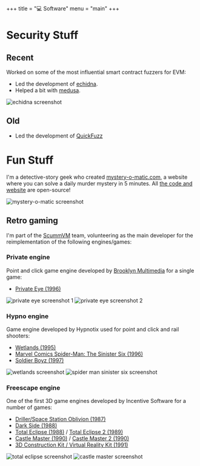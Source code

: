 +++
title = "💻 Software"
menu = "main"
+++

# Security Stuff

## Recent

Worked on some of the most influential smart contract fuzzers for EVM:

* Led the development of [echidna](https://github.com/crytic/echidna).
* Helped a bit with [medusa](https://github.com/crytic/medusa).

![echidna screenshot](https://i.imgur.com/saFWti4.png "350px")

## Old

* Led the development of [QuickFuzz](https://github.com/CIFASIS/QuickFuzz)

# Fun Stuff

I'm a detective-story geek who created [mystery-o-matic.com](https://mystery-o-matic.com), a website where you can solve a daily murder mystery in 5 minutes. All [the code and website](https://github.com/mystery-o-matic/mystery-o-matic.github.io/) are open-source!

![mystery-o-matic screenshot](https://i.imgur.com/dMmUoeg.png "350px")

## Retro gaming

I'm part of the [ScummVM](https://www.scummvm.org/) team, volunteering as the main developer for the reimplementation of the following engines/games:

### Private engine
Point and click game engine developed by [Brooklyn Multimedia](https://www.mobygames.com/company/2861/brooklyn-multimedia/) for a single game:
* [Private Eye (1996)](https://www.mobygames.com/game/7117/private-eye/)

![private eye screenshot 1](https://www.scummvm.org/data/screenshots/private/private-eye/private-eye_win_en_1_1_full.png "350px") ![private eye screenshot 2](https://www.scummvm.org/data/screenshots/private/private-eye/private-eye_win_en_1_4_full.png "350px")

### Hypno engine
Game engine developed by Hypnotix used for point and click and rail shooters:
* [Wetlands (1995)](https://www.mobygames.com/game/862/wetlands/)
* [Marvel Comics Spider-Man: The Sinister Six (1996)](https://www.mobygames.com/game/34907/marvel-comics-spider-man-the-sinister-six/)
* [Soldier Boyz (1997)](https://www.mobygames.com/game/8383/soldier-boyz/)

![wetlands screenshot](https://www.scummvm.org/data/screenshots/hypno/wetlands/wetlands_dos_en_1_2_full.png "350px") ![spider man sinister six screenshot](https://www.scummvm.org/data/screenshots/hypno/sinistersix/sinistersix_dos_de_1_5_full.png "350px")

### Freescape engine
One of the first 3D game engines developed by Incentive Software for a number of games:
* [Driller/Space Station Oblivion (1987)](https://www.mobygames.com/game/4933/space-station-oblivion/)
* [Dark Side (1988)](https://www.mobygames.com/game/21802/dark-side/)
* [Total Eclipse (1988)](https://www.mobygames.com/game/6712/total-eclipse/) / [Total Eclipse 2 (1989)](https://www.mobygames.com/game/71411/total-eclipse-special-edition/)
*  [Castle Master (1990)](https://www.mobygames.com/game/2155/castle-master/) / [Castle Master 2 (1990)](https://www.mobygames.com/game/2169/castle-master-castle-master-ii-the-crypt/)
* [3D Construction Kit / Virtual Reality Kit (1991)](https://www.mobygames.com/game/391/virtual-reality-studio/)

![total eclipse screenshot](https://www.scummvm.org/data/screenshots/freescape/totaleclipse/totaleclipse_dos_en_1_2_full.png "350px") ![castle master screenshot](https://www.scummvm.org/data/screenshots/freescape/castlemaster/castlemaster_dos_en_1_1_full.png "350px")

